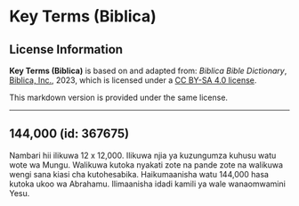 # Key Terms (Biblica)

## License Information

**Key Terms (Biblica)** is based on and adapted from: _Biblica Bible Dictionary_, [Biblica, Inc.](https://www.biblica.com/), 2023, which is licensed under a [CC BY-SA 4.0 license](https://creativecommons.org/licenses/by-sa/4.0/legalcode.en).

This markdown version is provided under the same license.



--------------------------------

## 144,000 (id: 367675)

Nambari hii ilikuwa 12 x 12,000\. Ilikuwa njia ya kuzungumza kuhusu watu wote wa Mungu. Walikuwa kutoka nyakati zote na pande zote na walikuwa wengi sana kiasi cha kutohesabika. Haikumaanisha watu 144,000 hasa kutoka ukoo wa Abrahamu. Ilimaanisha idadi kamili ya wale wanaomwamini Yesu.


